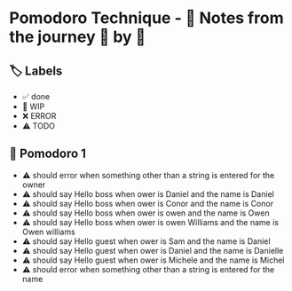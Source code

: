 # Pomodoro Technique - 📝 Notes from the journey 🍅 by 🍅


## 🏷️ Labels

- ✅ done
- 🚧 WIP
- ❌ ERROR
- ⚠ TODO

## 🍅 Pomodoro 1

- ⚠ should error when something other than a string is entered for the owner
- ⚠ should say Hello boss when ower is Daniel and the name is Daniel
- ⚠ should say Hello boss when ower is Conor and the name is Conor
- ⚠ should say Hello boss when ower is owen and the name is Owen
- ⚠ should say Hello boss when ower is owen Williams and the name is Owen williams
- ⚠ should say Hello guest when ower is Sam and the name is Daniel
- ⚠ should say Hello guest when ower is Daniel and the name is Danielle
- ⚠ should say Hello guest when ower is Michele and the name is Michel
- ⚠ should error when something other than a string is entered for the name
